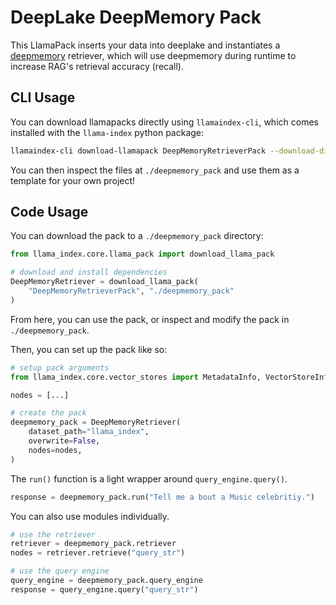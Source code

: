 # DeepLake DeepMemory Pack

This LlamaPack inserts your data into deeplake and instantiates a [deepmemory](https://docs.activeloop.ai/performance-features/deep-memory) retriever, which will use deepmemory during runtime to increase RAG's retrieval accuracy (recall).

## CLI Usage

You can download llamapacks directly using `llamaindex-cli`, which comes installed with the `llama-index` python package:

```bash
llamaindex-cli download-llamapack DeepMemoryRetrieverPack --download-dir ./deepmemory_pack
```

You can then inspect the files at `./deepmemory_pack` and use them as a template for your own project!

## Code Usage

You can download the pack to a `./deepmemory_pack` directory:

```python
from llama_index.core.llama_pack import download_llama_pack

# download and install dependencies
DeepMemoryRetriever = download_llama_pack(
    "DeepMemoryRetrieverPack", "./deepmemory_pack"
)
```

From here, you can use the pack, or inspect and modify the pack in `./deepmemory_pack`.

Then, you can set up the pack like so:

```python
# setup pack arguments
from llama_index.core.vector_stores import MetadataInfo, VectorStoreInfo

nodes = [...]

# create the pack
deepmemory_pack = DeepMemoryRetriever(
    dataset_path="llama_index",
    overwrite=False,
    nodes=nodes,
)
```

The `run()` function is a light wrapper around `query_engine.query()`.

```python
response = deepmemory_pack.run("Tell me a bout a Music celebritiy.")
```

You can also use modules individually.

```python
# use the retriever
retriever = deepmemory_pack.retriever
nodes = retriever.retrieve("query_str")

# use the query engine
query_engine = deepmemory_pack.query_engine
response = query_engine.query("query_str")
```
